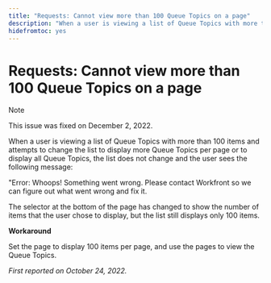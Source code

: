 ```yaml
---
title: "Requests: Cannot view more than 100 Queue Topics on a page"
description: "When a user is viewing a list of Queue Topics with more than 100 items and attempts to change the list to display more Queue Topics per page or to display all Queue Topics, the list does not change and the user sees an error message."
hidefromtoc: yes
---
```


# Requests: Cannot view more than 100 Queue Topics on a page

>[!NOTE]
>
>This issue was fixed on December 2, 2022.

When a user is viewing a list of Queue Topics with more than 100 items and attempts to change the list to display more Queue Topics per page or to display all Queue Topics, the list does not change and the user sees the following message:

"Error: Whoops! Something went wrong. Please contact Workfront so we can figure out what went wrong and fix it.

The selector at the bottom of the page has changed to show the number of items that the user chose to display, but the list still displays only 100 items.

**Workaround**

Set the page to display 100 items per page, and use the pages to view the Queue Topics.

_First reported on October 24, 2022._

